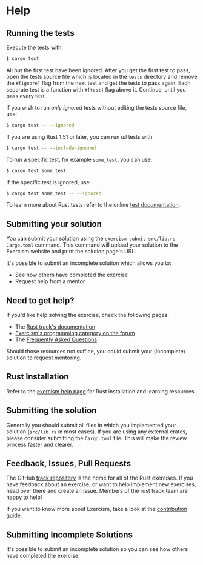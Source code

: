 # Help

## Running the tests

Execute the tests with:

```bash
$ cargo test
```

All but the first test have been ignored. After you get the first test to
pass, open the tests source file which is located in the `tests` directory
and remove the `#[ignore]` flag from the next test and get the tests to pass
again. Each separate test is a function with `#[test]` flag above it.
Continue, until you pass every test.

If you wish to run _only ignored_ tests without editing the tests source file, use:

```bash
$ cargo test -- --ignored
```

If you are using Rust 1.51 or later, you can run _all_ tests with

```bash
$ cargo test -- --include-ignored
```

To run a specific test, for example `some_test`, you can use:

```bash
$ cargo test some_test
```

If the specific test is ignored, use:

```bash
$ cargo test some_test -- --ignored
```

To learn more about Rust tests refer to the online [test documentation][rust-tests].

[rust-tests]: https://doc.rust-lang.org/book/ch11-02-running-tests.html

## Submitting your solution

You can submit your solution using the `exercism submit src/lib.rs Cargo.toml` command.
This command will upload your solution to the Exercism website and print the solution page's URL.

It's possible to submit an incomplete solution which allows you to:

- See how others have completed the exercise
- Request help from a mentor

## Need to get help?

If you'd like help solving the exercise, check the following pages:

- The [Rust track's documentation](https://exercism.org/docs/tracks/rust)
- [Exercism's programming category on the forum](https://forum.exercism.org/c/programming/5)
- The [Frequently Asked Questions](https://exercism.org/docs/using/faqs)

Should those resources not suffice, you could submit your (incomplete) solution to request mentoring.

## Rust Installation

Refer to the [exercism help page][help-page] for Rust installation and learning
resources.

## Submitting the solution

Generally you should submit all files in which you implemented your solution (`src/lib.rs` in most cases). If you are using any external crates, please consider submitting the `Cargo.toml` file. This will make the review process faster and clearer.

## Feedback, Issues, Pull Requests

The GitHub [track repository][github] is the home for all of the Rust exercises. If you have feedback about an exercise, or want to help implement new exercises, head over there and create an issue. Members of the rust track team are happy to help!

If you want to know more about Exercism, take a look at the [contribution guide].

## Submitting Incomplete Solutions
It's possible to submit an incomplete solution so you can see how others have completed the exercise.

[help-page]: https://exercism.org/tracks/rust/learning
[github]: https://github.com/exercism/rust
[contribution guide]: https://exercism.org/docs/community/contributors